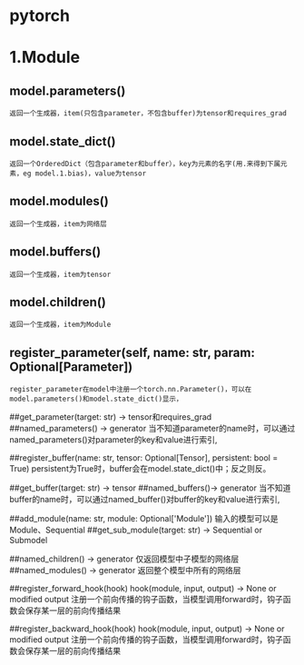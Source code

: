 # pytorch
# 1.Module
## model.parameters()
    返回一个生成器，item(只包含parameter，不包含buffer)为tensor和requires_grad
## model.state_dict()
    返回一个OrderedDict（包含parameter和buffer），key为元素的名字(用.来得到下属元素，eg model.1.bias)，value为tensor
## model.modules()
    返回一个生成器，item为网络层
## model.buffers()
    返回一个生成器，item为tensor
## model.children()
    返回一个生成器，item为Module
    
## register_parameter(self, name: str, param: Optional[Parameter])
    register_parameter在model中注册一个torch.nn.Parameter()，可以在model.parameters()和model.state_dict()显示，
##get_parameter(target: str) -> tensor和requires_grad
##named_parameters() -> generator
    当不知道parameter的name时，可以通过named_parameters()对parameter的key和value进行索引,
    
##register_buffer(name: str, tensor: Optional[Tensor], persistent: bool = True)
    persistent为True时，buffer会在model.state_dict()中；反之则反。
    
##get_buffer(target: str) -> tensor
##named_buffers()-> generator
    当不知道buffer的name时，可以通过named_buffer()对buffer的key和value进行索引,
    
##add_module(name: str, module: Optional['Module'])
    输入的模型可以是Module、Sequential
##get_sub_module(target: str) -> Sequential or Submodel

##named_children() -> generator
    仅返回模型中子模型的网络层
##named_modules() -> generator
    返回整个模型中所有的网络层
   
##register_forward_hook(hook) 
    hook(module, input, output) -> None or modified output
    注册一个前向传播的钩子函数，当模型调用forward时，钩子函数会保存某一层的前向传播结果
    
##register_backward_hook(hook)
    hook(module, input, output) -> None or modified output
    注册一个前向传播的钩子函数，当模型调用forward时，钩子函数会保存某一层的前向传播结果
   
